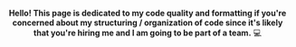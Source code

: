 <div align="center">
  
**Hello! This page is dedicated to my code quality and formatting if you're concerned about my structuring / organization of code since it's likely that you're hiring me and I am going to be part of a team.** 💻

</div>
